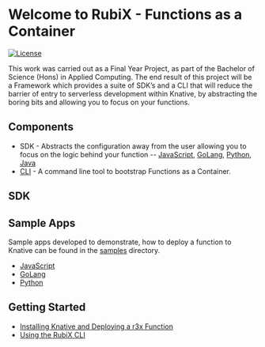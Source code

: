 # Welcome to RubiX - Functions as a Container

[![License](https://img.shields.io/badge/-Apache%202.0-blue.svg)](https://opensource.org/s/Apache-2.0)

This work was carried out as a Final Year Project, as part of the Bachelor of Science (Hons) in Applied Computing. The end result of this project will be a Framework which provides a suite of SDK’s and a CLI that will reduce the barrier of entry to serverless development within Knative, by abstracting the boring bits and allowing you to focus on your functions.

## Components
- SDK - Abstracts the configuration away from the user allowing you to focus on the logic behind your function -- [JavaScript](https://github.com/rubixFunctions/r3x-js-sdk), [GoLang](https://github.com/rubixFunctions/r3x-golang-sdk), [Python](https://github.com/rubixFunctions/r3x-python-sdk), [Java](https://github.com/rubixFunctions/r3x-java-sdk)
- [CLI](https://github.com/rubixFunctions/r3x-cli) - A command line tool to bootstrap Functions as a Container.

## SDK


## Sample Apps
Sample apps developed to demonstrate, how to deploy a function to Knative can be found in the [samples](./samples) directory.
- [JavaScript](./samples/r3x-js-showcase) 
- [GoLang](./samples/r3x-golang-showcase)
- [Python](./samples/r3x-python-showcase)


## Getting Started
- [Installing Knative and Deploying a r3x Function](./install/README.md)
- [Using the RubiX CLI](./cli/README.md)